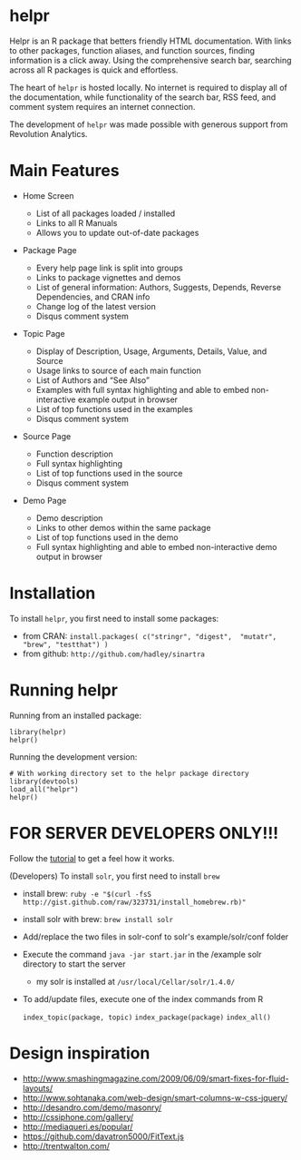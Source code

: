 # helpr

Helpr is an R package that betters friendly HTML documentation. With links to other packages, function aliases, and function sources, finding information is a click away. Using the comprehensive search bar, searching across all R packages is quick and effortless. 

The heart of `helpr` is hosted locally. No internet is required to display all of the documentation, while functionality of the search bar, RSS feed, and comment system requires an internet connection. 

The development of `helpr` was made possible with generous support from Revolution Analytics.

# Main Features

* Home Screen
  * List of all packages loaded / installed
  * Links to all R Manuals
  * Allows you to update out-of-date packages

* Package Page
  * Every help page link is split into groups
  * Links to package vignettes and demos
  * List of general information: Authors, Suggests, Depends, Reverse
    Dependencies, and CRAN info
  * Change log of the latest version
  * Disqus comment system

* Topic Page
  * Display of Description, Usage, Arguments, Details, Value, and Source
  * Usage links to source of each main function
  * List of Authors and “See Also”
  * Examples with full syntax highlighting and able to embed non-interactive
    example output in browser
  * List of top functions used in the examples
  * Disqus comment system

* Source Page
  * Function description
  * Full syntax highlighting
  * List of top functions used in the source
  * Disqus comment system

* Demo Page
  * Demo description
  * Links to other demos within the same package
  * List of top functions used in the demo
  * Full syntax highlighting and able to embed non-interactive demo 
    output in browser
  
# Installation

To install `helpr`, you first need to install some packages:
  * from CRAN: `install.packages( c("stringr", "digest",  "mutatr", "brew", "testthat") )`
  * from github: `http://github.com/hadley/sinartra`

# Running helpr

Running from an installed package:

    library(helpr)
    helpr()

Running the development version:

    # With working directory set to the helpr package directory
    library(devtools)
    load_all("helpr")
    helpr()
    


# FOR SERVER DEVELOPERS ONLY!!!

Follow the [tutorial](http://lucene.apache.org/solr/tutorial.html) to get a feel how it works.

(Developers) To install `solr`, you first need to install `brew`

  * install brew: `ruby -e "$(curl -fsS http://gist.github.com/raw/323731/install_homebrew.rb)"`
  * install solr with brew: `brew install solr`
  
  * Add/replace the two files in solr-conf to solr's example/solr/conf folder
  * Execute the command `java -jar start.jar` in the /example solr directory to start the server
    * my solr is installed at `/usr/local/Cellar/solr/1.4.0/`
  * To add/update files, execute one of the index commands from R

    `index_topic(package, topic)`
    `index_package(package)`
    `index_all()`

# Design inspiration

* http://www.smashingmagazine.com/2009/06/09/smart-fixes-for-fluid-layouts/
* http://www.sohtanaka.com/web-design/smart-columns-w-css-jquery/
* http://desandro.com/demo/masonry/
* http://cssiphone.com/gallery/
* http://mediaqueri.es/popular/
* https://github.com/davatron5000/FitText.js
* http://trentwalton.com/


